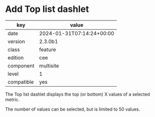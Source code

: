 [//]: # (werk v2)
# Add Top list dashlet

key        | value
---------- | ---
date       | 2024-01-31T07:14:24+00:00
version    | 2.3.0b1
class      | feature
edition    | cee
component  | multisite
level      | 1
compatible | yes

The Top list dashlet displays the top (or bottom) X values of a selected metric.

The number of values can be selected, but is limited to 50 values.
